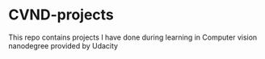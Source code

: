 # CVND-projects
This repo contains projects I have done during learning in Computer vision nanodegree provided by Udacity
